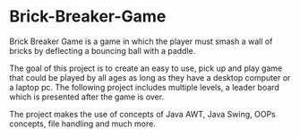 # Brick-Breaker-Game
Brick Breaker Game is a game in which the player must smash a wall of bricks by deflecting a bouncing ball with a paddle.

The goal of this project is to create an easy to use, pick up and play game that could be played by all ages as long as they have a desktop computer or a laptop pc.
The following project includes multiple levels, a leader board which is presented after the game is over. 

The project makes the use of concepts of Java AWT, Java Swing, OOPs concepts, file handling and much more.



